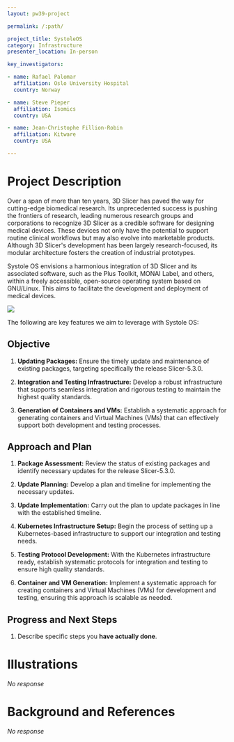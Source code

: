 ```yaml
---
layout: pw39-project

permalink: /:path/

project_title: SystoleOS
category: Infrastructure
presenter_location: In-person

key_investigators:

- name: Rafael Palomar
  affiliation: Oslo University Hospital
  country: Norway

- name: Steve Pieper
  affiliation: Isomics
  country: USA

- name: Jean-Christophe Fillion-Robin
  affiliation: Kitware
  country: USA

---
```


# Project Description

<!-- Add a short paragraph describing the project. -->

Over a span of more than ten years, 3D Slicer has paved the way for cutting-edge biomedical research. Its unprecedented success is pushing the frontiers of research, leading numerous research groups and corporations to recognize 3D Slicer as a credible software for designing medical devices. These devices not only have the potential to support routine clinical workflows but may also evolve into marketable products. Although 3D Slicer's development has been largely research-focused, its modular architecture fosters the creation of industrial prototypes.

Systole OS envisions a harmonious integration of 3D Slicer and its associated software, such as the Plus Toolkit, MONAI Label, and others, within a freely accessible, open-source operating system based on GNU/Linux. This aims to facilitate the development and deployment of medical devices.

![](https://projectweek.na-mic.org/PW38_2023_GranCanaria/Projects/SystoleOS/systole.png)

The following are key features we aim to leverage with Systole OS:

## Objective

<!-- Describe here WHAT you would like to achieve (what you will have as end result). -->

1.  **Updating Packages:** Ensure the timely update and maintenance of existing packages, targeting specifically the release Slicer-5.3.0.

2.  **Integration and Testing Infrastructure:** Develop a robust infrastructure that supports seamless integration and rigorous testing to maintain the highest quality standards.

3.  **Generation of Containers and VMs:** Establish a systematic approach for generating containers and Virtual Machines (VMs) that can effectively support both development and testing processes.

## Approach and Plan

<!-- Describe here HOW you would like to achieve the objectives stated above. -->

1.  **Package Assessment:** Review the status of existing packages and identify necessary updates for the release Slicer-5.3.0.

2.  **Update Planning:** Develop a plan and timeline for implementing the necessary updates.

3.  **Update Implementation:** Carry out the plan to update packages in line with the established timeline.

4.  **Kubernetes Infrastructure Setup:** Begin the process of setting up a Kubernetes-based infrastructure to support our integration and testing needs.

5.  **Testing Protocol Development:** With the Kubernetes infrastructure ready, establish systematic protocols for integration and testing to ensure high quality standards.

6.  **Container and VM Generation:** Implement a systematic approach for creating containers and Virtual Machines (VMs) for development and testing, ensuring this approach is scalable as needed.

## Progress and Next Steps

<!-- Update this section as you make progress, describing of what you have ACTUALLY DONE.
     If there are specific steps that you could not complete then you can describe them here, too. -->

1.  Describe specific steps you **have actually done**.

# Illustrations

<!-- Add pictures and links to videos that demonstrate what has been accomplished. -->

*No response*

# Background and References

<!-- If you developed any software, include link to the source code repository.
     If possible, also add links to sample data, and to any relevant publications. -->

*No response*
